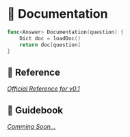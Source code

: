 # :book: Documentation

```go
func<Answer> Documentation(question) {
    Dict doc = loadDoc()
    return doc[question]
}
```

## :scroll: Reference

*[Official Reference for v0.1](grammar.md)*

## :notebook: Guidebook

*[Comming Soon...]()*